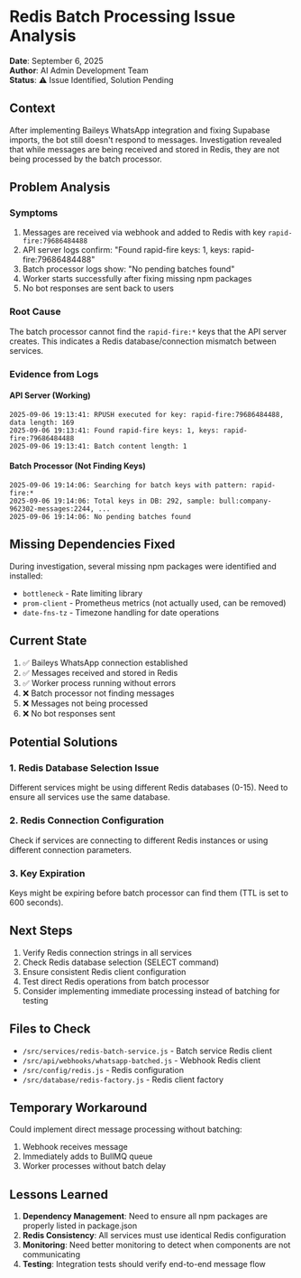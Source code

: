 # Redis Batch Processing Issue Analysis
**Date**: September 6, 2025  
**Author**: AI Admin Development Team  
**Status**: ⚠️ Issue Identified, Solution Pending

## Context
After implementing Baileys WhatsApp integration and fixing Supabase imports, the bot still doesn't respond to messages. Investigation revealed that while messages are being received and stored in Redis, they are not being processed by the batch processor.

## Problem Analysis

### Symptoms
1. Messages are received via webhook and added to Redis with key `rapid-fire:79686484488`
2. API server logs confirm: "Found rapid-fire keys: 1, keys: rapid-fire:79686484488"
3. Batch processor logs show: "No pending batches found"
4. Worker starts successfully after fixing missing npm packages
5. No bot responses are sent back to users

### Root Cause
The batch processor cannot find the `rapid-fire:*` keys that the API server creates. This indicates a Redis database/connection mismatch between services.

### Evidence from Logs

#### API Server (Working)
```
2025-09-06 19:13:41: RPUSH executed for key: rapid-fire:79686484488, data length: 169
2025-09-06 19:13:41: Found rapid-fire keys: 1, keys: rapid-fire:79686484488
2025-09-06 19:13:41: Batch content length: 1
```

#### Batch Processor (Not Finding Keys)
```
2025-09-06 19:14:06: Searching for batch keys with pattern: rapid-fire:*
2025-09-06 19:14:06: Total keys in DB: 292, sample: bull:company-962302-messages:2244, ...
2025-09-06 19:14:06: No pending batches found
```

## Missing Dependencies Fixed
During investigation, several missing npm packages were identified and installed:
- `bottleneck` - Rate limiting library
- `prom-client` - Prometheus metrics (not actually used, can be removed)
- `date-fns-tz` - Timezone handling for date operations

## Current State
1. ✅ Baileys WhatsApp connection established
2. ✅ Messages received and stored in Redis
3. ✅ Worker process running without errors
4. ❌ Batch processor not finding messages
5. ❌ Messages not being processed
6. ❌ No bot responses sent

## Potential Solutions

### 1. Redis Database Selection Issue
Different services might be using different Redis databases (0-15). Need to ensure all services use the same database.

### 2. Redis Connection Configuration
Check if services are connecting to different Redis instances or using different connection parameters.

### 3. Key Expiration
Keys might be expiring before batch processor can find them (TTL is set to 600 seconds).

## Next Steps
1. Verify Redis connection strings in all services
2. Check Redis database selection (SELECT command)
3. Ensure consistent Redis client configuration
4. Test direct Redis operations from batch processor
5. Consider implementing immediate processing instead of batching for testing

## Files to Check
- `/src/services/redis-batch-service.js` - Batch service Redis client
- `/src/api/webhooks/whatsapp-batched.js` - Webhook Redis client
- `/src/config/redis.js` - Redis configuration
- `/src/database/redis-factory.js` - Redis client factory

## Temporary Workaround
Could implement direct message processing without batching:
1. Webhook receives message
2. Immediately adds to BullMQ queue
3. Worker processes without batch delay

## Lessons Learned
1. **Dependency Management**: Need to ensure all npm packages are properly listed in package.json
2. **Redis Consistency**: All services must use identical Redis configuration
3. **Monitoring**: Need better monitoring to detect when components are not communicating
4. **Testing**: Integration tests should verify end-to-end message flow
